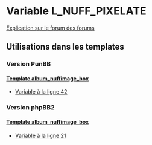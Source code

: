 # Variable L_NUFF_PIXELATE
[Explication sur le forum des forums](http://forum.forumactif.com/t294113-listing-des-variables#L_NUFF_PIXELATE)

## Utilisations dans les templates

### Version PunBB

#### [Template album_nuffimage_box](punbb/album_nuffimage_box.md)
* [Variable à la ligne 42](../punbb/album_nuffimage_box.tpl#L42)

### Version phpBB2

#### [Template album_nuffimage_box](subsilver/album_nuffimage_box.md)
* [Variable à la ligne 21](../subsilver/album_nuffimage_box.tpl#L21)